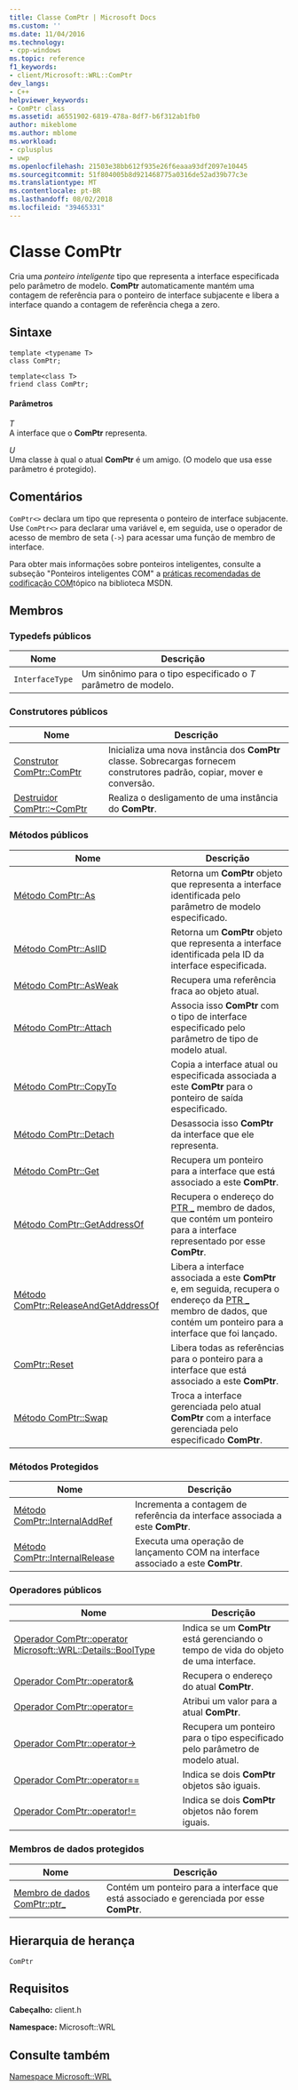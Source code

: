 ```yaml
---
title: Classe ComPtr | Microsoft Docs
ms.custom: ''
ms.date: 11/04/2016
ms.technology:
- cpp-windows
ms.topic: reference
f1_keywords:
- client/Microsoft::WRL::ComPtr
dev_langs:
- C++
helpviewer_keywords:
- ComPtr class
ms.assetid: a6551902-6819-478a-8df7-b6f312ab1fb0
author: mikeblome
ms.author: mblome
ms.workload:
- cplusplus
- uwp
ms.openlocfilehash: 21503e38bb612f935e26f6eaaa93df2097e10445
ms.sourcegitcommit: 51f804005b8d921468775a0316de52ad39b77c3e
ms.translationtype: MT
ms.contentlocale: pt-BR
ms.lasthandoff: 08/02/2018
ms.locfileid: "39465331"
---
```

# <a name="comptr-class"></a>Classe ComPtr
Cria uma *ponteiro inteligente* tipo que representa a interface especificada pelo parâmetro de modelo. **ComPtr** automaticamente mantém uma contagem de referência para o ponteiro de interface subjacente e libera a interface quando a contagem de referência chega a zero.  
  
## <a name="syntax"></a>Sintaxe  
  
```  
template <typename T>  
class ComPtr;  
  
template<class T>  
friend class ComPtr;  
```  
  
#### <a name="parameters"></a>Parâmetros  
 *T*  
 A interface que o **ComPtr** representa.  
  
 *U*  
 Uma classe à qual o atual **ComPtr** é um amigo. (O modelo que usa esse parâmetro é protegido).  
  
## <a name="remarks"></a>Comentários  
 `ComPtr<>` declara um tipo que representa o ponteiro de interface subjacente. Use `ComPtr<>` para declarar uma variável e, em seguida, use o operador de acesso de membro de seta (`->`) para acessar uma função de membro de interface.  
  
 Para obter mais informações sobre ponteiros inteligentes, consulte a subseção "Ponteiros inteligentes COM" a [práticas recomendadas de codificação COM](http://msdn.microsoft.com/76aca556-b4d6-4e67-a2a3-4439900f0c39)tópico na biblioteca MSDN.  
  
## <a name="members"></a>Membros  
  
### <a name="public-typedefs"></a>Typedefs públicos  
  
|Nome|Descrição|  
|----------|-----------------|  
|`InterfaceType`|Um sinônimo para o tipo especificado o *T* parâmetro de modelo.|  
  
### <a name="public-constructors"></a>Construtores públicos  
  
|Nome|Descrição|  
|----------|-----------------|  
|[Construtor ComPtr::ComPtr](../windows/comptr-comptr-constructor.md)|Inicializa uma nova instância dos **ComPtr** classe. Sobrecargas fornecem construtores padrão, copiar, mover e conversão.|  
|[Destruidor ComPtr::~ComPtr](../windows/comptr-tilde-comptr-destructor.md)|Realiza o desligamento de uma instância do **ComPtr**.|  
  
### <a name="public-methods"></a>Métodos públicos  
  
|Nome|Descrição|  
|----------|-----------------|  
|[Método ComPtr::As](../windows/comptr-as-method.md)|Retorna um **ComPtr** objeto que representa a interface identificada pelo parâmetro de modelo especificado.|  
|[Método ComPtr::AsIID](../windows/comptr-asiid-method.md)|Retorna um **ComPtr** objeto que representa a interface identificada pela ID da interface especificada.|  
|[Método ComPtr::AsWeak](../windows/comptr-asweak-method.md)|Recupera uma referência fraca ao objeto atual.|  
|[Método ComPtr::Attach](../windows/comptr-attach-method.md)|Associa isso **ComPtr** com o tipo de interface especificado pelo parâmetro de tipo de modelo atual.|  
|[Método ComPtr::CopyTo](../windows/comptr-copyto-method.md)|Copia a interface atual ou especificada associada a este **ComPtr** para o ponteiro de saída especificado.|  
|[Método ComPtr::Detach](../windows/comptr-detach-method.md)|Desassocia isso **ComPtr** da interface que ele representa.|  
|[Método ComPtr::Get](../windows/comptr-get-method.md)|Recupera um ponteiro para a interface que está associado a este **ComPtr**.|  
|[Método ComPtr::GetAddressOf](../windows/comptr-getaddressof-method.md)|Recupera o endereço do [PTR _](../windows/comptr-ptr-data-member.md) membro de dados, que contém um ponteiro para a interface representado por esse **ComPtr**.|  
|[Método ComPtr::ReleaseAndGetAddressOf](../windows/comptr-releaseandgetaddressof-method.md)|Libera a interface associada a este **ComPtr** e, em seguida, recupera o endereço da [PTR _](../windows/comptr-ptr-data-member.md) membro de dados, que contém um ponteiro para a interface que foi lançado.|  
|[ComPtr::Reset](../windows/comptr-reset.md)|Libera todas as referências para o ponteiro para a interface que está associado a este **ComPtr**.|  
|[Método ComPtr::Swap](../windows/comptr-swap-method.md)|Troca a interface gerenciada pelo atual **ComPtr** com a interface gerenciada pelo especificado **ComPtr**.|  
  
### <a name="protected-methods"></a>Métodos Protegidos  
  
|Nome|Descrição|  
|----------|-----------------|  
|[Método ComPtr::InternalAddRef](../windows/comptr-internaladdref-method.md)|Incrementa a contagem de referência da interface associada a este **ComPtr**.|  
|[Método ComPtr::InternalRelease](../windows/comptr-internalrelease-method.md)|Executa uma operação de lançamento COM na interface associado a este **ComPtr**.|  
  
### <a name="public-operators"></a>Operadores públicos  
  
|Nome|Descrição|  
|----------|-----------------|  
|[Operador ComPtr::operator Microsoft::WRL::Details::BoolType](../windows/comptr-operator-microsoft-wrl-details-booltype-operator.md)|Indica se um **ComPtr** está gerenciando o tempo de vida do objeto de uma interface.|  
|[Operador ComPtr::operator&](../windows/comptr-operator-ampersand-operator.md)|Recupera o endereço do atual **ComPtr**.|  
|[Operador ComPtr::operator=](../windows/comptr-operator-assign-operator.md)|Atribui um valor para a atual **ComPtr**.|  
|[Operador ComPtr::operator->](../windows/comptr-operator-arrow-operator.md)|Recupera um ponteiro para o tipo especificado pelo parâmetro de modelo atual.|  
|[Operador ComPtr::operator==](../windows/comptr-operator-equality-operator.md)|Indica se dois **ComPtr** objetos são iguais.|  
|[Operador ComPtr::operator!=](../windows/comptr-operator-inequality-operator.md)|Indica se dois **ComPtr** objetos não forem iguais.|  
  
### <a name="protected-data-members"></a>Membros de dados protegidos  
  
|Nome|Descrição|  
|----------|-----------------|  
|[Membro de dados ComPtr::ptr_](../windows/comptr-ptr-data-member.md)|Contém um ponteiro para a interface que está associado e gerenciada por esse **ComPtr**.|  
  
## <a name="inheritance-hierarchy"></a>Hierarquia de herança  
 `ComPtr`  
  
## <a name="requirements"></a>Requisitos  
 **Cabeçalho:** client.h  
  
 **Namespace:** Microsoft::WRL  
  
## <a name="see-also"></a>Consulte também  
 [Namespace Microsoft::WRL](../windows/microsoft-wrl-namespace.md)